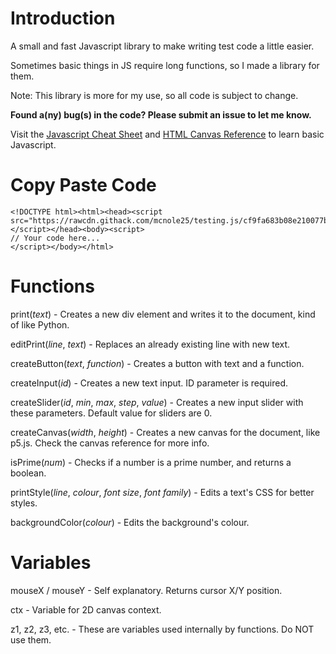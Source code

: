 # Introduction

A small and fast Javascript library to make writing test code a little easier.

Sometimes basic things in JS require long functions, so I made a library for them.

Note: This library is more for my use, so all code is subject to change.

**Found a(ny) bug(s) in the code? Please submit an issue to let me know.**

Visit the [Javascript Cheat Sheet](https://htmlcheatsheet.com/js) and [HTML Canvas Reference](https://www.w3schools.com/tags/ref_canvas.asp) to learn basic Javascript.

# Copy Paste Code

```
<!DOCTYPE html><html><head><script src="https://rawcdn.githack.com/mcnole25/testing.js/cf9fa683b08e210077b446605c636c8b45076e20/testing.js"></script></head><body><script>
// Your code here...
</script></body></html>
```

# Functions

print(*text*) - Creates a new div element and writes it to the document, kind of like Python.

editPrint(*line*, *text*) - Replaces an already existing line with new text.

createButton(*text*, *function*) - Creates a button with text and a function.

createInput(*id*) - Creates a new text input. ID parameter is required.

createSlider(*id*, *min*, *max*, *step*, *value*) - Creates a new input slider with these parameters. Default value for sliders are 0.

createCanvas(*width*, *height*) - Creates a new canvas for the document, like p5.js. Check the canvas reference for more info.

isPrime(*num*) - Checks if a number is a prime number, and returns a boolean.

printStyle(*line*, *colour*, *font size*, *font family*) - Edits a text's CSS for better styles.

backgroundColor(*colour*) - Edits the background's colour.

# Variables

mouseX / mouseY - Self explanatory. Returns cursor X/Y position.

ctx - Variable for 2D canvas context.

z1, z2, z3, etc. - These are variables used internally by functions. Do NOT use them.
